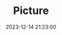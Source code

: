 ---
weight: 1
images:
- /images/edited/47.jpeg
title: Picture
date: 2023-12-14 21:23:00
tags: [luminar neo,work]
---